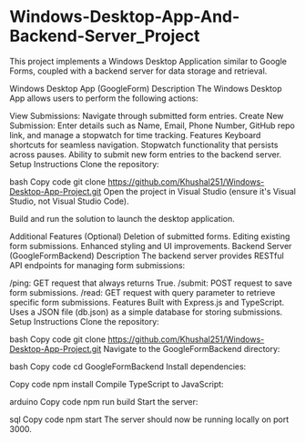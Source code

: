 # Windows-Desktop-App-And-Backend-Server_Project
This project implements a Windows Desktop Application similar to Google Forms, coupled with a backend server for data storage and retrieval.

Windows Desktop App (GoogleForm)
Description
The Windows Desktop App allows users to perform the following actions:

View Submissions: Navigate through submitted form entries.
Create New Submission: Enter details such as Name, Email, Phone Number, GitHub repo link, and manage a stopwatch for time tracking.
Features
Keyboard shortcuts for seamless navigation.
Stopwatch functionality that persists across pauses.
Ability to submit new form entries to the backend server.
Setup Instructions
Clone the repository:

bash
Copy code
git clone https://github.com/Khushal251/Windows-Desktop-App-Project.git
Open the project in Visual Studio (ensure it's Visual Studio, not Visual Studio Code).

Build and run the solution to launch the desktop application.

Additional Features (Optional)
Deletion of submitted forms.
Editing existing form submissions.
Enhanced styling and UI improvements.
Backend Server (GoogleFormBackend)
Description
The backend server provides RESTful API endpoints for managing form submissions:

/ping: GET request that always returns True.
/submit: POST request to save form submissions.
/read: GET request with query parameter to retrieve specific form submissions.
Features
Built with Express.js and TypeScript.
Uses a JSON file (db.json) as a simple database for storing submissions.
Setup Instructions
Clone the repository:

bash
Copy code
git clone https://github.com/Khushal251/Windows-Desktop-App-Project.git
Navigate to the GoogleFormBackend directory:

bash
Copy code
cd GoogleFormBackend
Install dependencies:

Copy code
npm install
Compile TypeScript to JavaScript:

arduino
Copy code
npm run build
Start the server:

sql
Copy code
npm start
The server should now be running locally on port 3000.
